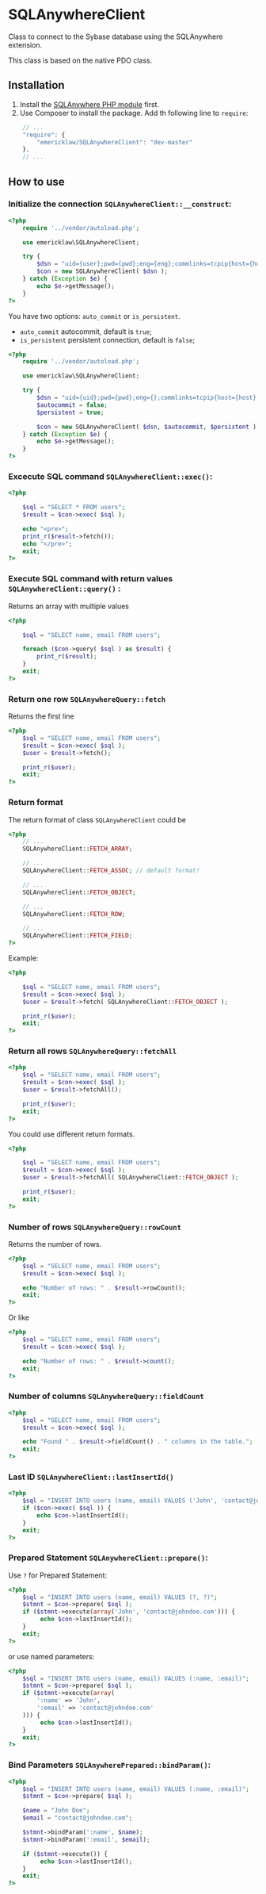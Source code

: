 SQLAnywhereClient
=================

Class to connect to the Sybase database using the SQLAnywhere extension.

This class is based on the native PDO class.

## Installation

1. Install the [SQLAnywhere PHP module](http://scn.sap.com/docs/DOC-40537) first.
2. Use Composer to install the package. Add th following line to `require`:
```javascript
    // ...
    "require": {
        "emericklaw/SQLAnywhereClient": "dev-master"
    },
    // ...
```
## How to use

### Initialize the connection `SQLAnywhereClient::__construct`:

```php
<?php
    require '../vendor/autoload.php';

    use emericklaw\SQLAnywhereClient;

    try {
        $dsn = "uid={user};pwd={pwd};eng={eng};commlinks=tcpip{host={host};port={port}}";
        $con = new SQLAnywhereClient( $dsn );
    } catch (Exception $e) {
        echo $e->getMessage();
    }
?>
```
You have two options: `auto_commit` or `is_persistent`.

* `auto_commit` autocommit, default is `true`;
* `is_persistent` persistent connection, default is `false`;

```php
<?php
    require '../vendor/autoload.php';

    use emericklaw\SQLAnywhereClient;

    try {
        $dsn = "uid={uid};pwd={pwd};eng={};commlinks=tcpip{host={host};port={port}}";
        $autocommit = false;
        $persistent = true;

        $con = new SQLAnywhereClient( $dsn, $autocommit, $persistent );
    } catch (Exception $e) {
        echo $e->getMessage();
    }
?>
```


### Excecute SQL command `SQLAnywhereClient::exec()`:

```php
<?php

    $sql = "SELECT * FROM users";
    $result = $con->exec( $sql );

    echo "<pre>";
    print_r($result->fetch());
    echo "</pre>";
    exit;
?>
```

### Execute SQL command with return values `SQLAnywhereClient::query()` :

Returns an array with multiple values

```php
<?php

    $sql = "SELECT name, email FROM users";

    foreach ($con->query( $sql ) as $result) {
        print_r($result);
    }
    exit;
?>
```

### Return one row `SQLAnywhereQuery::fetch`

Returns the first line

```php
<?php
    $sql = "SELECT name, email FROM users";
    $result = $con->exec( $sql );
    $user = $result->fetch();

    print_r($user);
    exit;
?>
```

### Return format

The return format of class `SQLAnywhereClient` could be

```php
<?php
    // ...
    SQLAnywhereClient::FETCH_ARRAY;

    // ...
    SQLAnywhereClient::FETCH_ASSOC; // default format!

    // ...
    SQLAnywhereClient::FETCH_OBJECT;

    // ...
    SQLAnywhereClient::FETCH_ROW;

    // ...
    SQLAnywhereClient::FETCH_FIELD;
?>
```

Example:

```php
<?php

    $sql = "SELECT name, email FROM users";
    $result = $con->exec( $sql );
    $user = $result->fetch( SQLAnywhereClient::FETCH_OBJECT );

    print_r($user);
    exit;
?>
```

### Return all rows `SQLAnywhereQuery::fetchAll`

```php
<?php
    $sql = "SELECT name, email FROM users";
    $result = $con->exec( $sql );
    $user = $result->fetchAll();

    print_r($user);
    exit;
?>
```

You could use different return formats.
```php
<?php

    $sql = "SELECT name, email FROM users";
    $result = $con->exec( $sql );
    $user = $result->fetchAll( SQLAnywhereClient::FETCH_OBJECT );

    print_r($user);
    exit;
?>
```

### Number of rows `SQLAnywhereQuery::rowCount`

Returns the number of rows.

```php
<?php
    $sql = "SELECT name, email FROM users";
    $result = $con->exec( $sql );

    echo "Number of rows: " . $result->rowCount();
    exit;
?>
```

Or like

```php
<?php
    $sql = "SELECT name, email FROM users";
    $result = $con->exec( $sql );

    echo "Number of rows: " . $result->count();
    exit;
?>
```

### Number of columns `SQLAnywhereQuery::fieldCount`

```php
<?php
    $sql = "SELECT name, email FROM users";
    $result = $con->exec( $sql );

    echo "Found " . $result->fieldCount() . " columns in the table.";
    exit;
?>
```

### Last ID `SQLAnywhereClient::lastInsertId()`

```php
<?php
    $sql = "INSERT INTO users (name, email) VALUES ('John', 'contact@johndoe.com')";
    if ($con->exec( $sql )) {
        echo $con->lastInsertId();
    }
    exit;
?>
```

### Prepared Statement `SQLAnywhereClient::prepare()`:

Use `?` for Prepared Statement:

```php
<?php
    $sql = "INSERT INTO users (name, email) VALUES (?, ?)";
    $stmnt = $con->prepare( $sql );
    if ($stmnt->execute(array('John', 'contact@johndoe.com'))) {
         echo $con->lastInsertId();
    }
    exit;
?>
```

or use named parameters:

```php
<?php
    $sql = "INSERT INTO users (name, email) VALUES (:name, :email)";
    $stmnt = $con->prepare( $sql );
    if ($stmnt->execute(array(
        ':name' => 'John',
        ':email' => 'contact@johndoe.com'
    ))) {
         echo $con->lastInsertId();
    }
    exit;
?>
```

### Bind Parameters `SQLAnywherePrepared::bindParam()`:

```php
<?php
    $sql = "INSERT INTO users (name, email) VALUES (:name, :email)";
    $stmnt = $con->prepare( $sql );

    $name = "John Doe";
    $email = "contact@johndoe.com";

    $stmnt->bindParam(':name', $name);
    $stmnt->bindParam(':email', $email);

    if ($stmnt->execute()) {
         echo $con->lastInsertId();
    }
    exit;
?>
```
